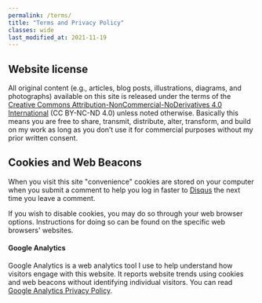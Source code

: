 ```yaml
---
permalink: /terms/
title: "Terms and Privacy Policy"
classes: wide
last_modified_at: 2021-11-19
---
```


## Website license

All original content (e.g., articles, blog posts, illustrations, diagrams, and photographs) available on this site 
is released under the terms of the [Creative Commons Attribution-NonCommercial-NoDerivatives 4.0 International](https://creativecommons.org/licenses/by-nc-nd/4.0/) (CC BY-NC-ND 4.0) unless noted otherwise.
Basically this means you are free to share, transmit, distribute, alter, transform, and build on my work as long as you don’t use it for commercial purposes without my prior written consent.

## Cookies and Web Beacons

When you visit this site "convenience" cookies are stored on your computer when you submit a comment to help you log in faster to [Disqus](http://disqus.com) the next time you leave a comment.

If you wish to disable cookies, you may do so through your web browser options. Instructions for doing so can be found on the specific web browsers' websites.

#### Google Analytics

Google Analytics is a web analytics tool I use to help understand how visitors engage with this website. It reports website trends using cookies and web beacons without identifying individual visitors. You can read [Google Analytics Privacy Policy](http://www.google.com/analytics/learn/privacy.html).
